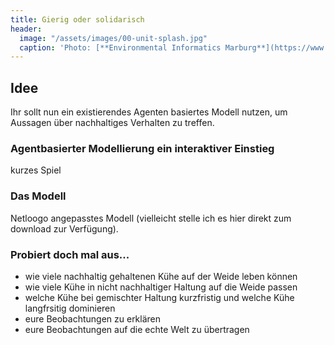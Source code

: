 ```yaml
---
title: Gierig oder solidarisch
header:
  image: "/assets/images/00-unit-splash.jpg"
  caption: 'Photo: [**Environmental Informatics Marburg**](https://www.flickr.com/environmentalinformatics-marburg/)'
---
```

## Idee
Ihr sollt nun ein existierendes Agenten basiertes Modell nutzen, um Aussagen über nachhaltiges Verhalten zu treffen. 

### Agentbasierter Modellierung ein interaktiver Einstieg
kurzes Spiel

### Das Modell
Netloogo
angepasstes Modell (vielleicht stelle ich es hier direkt zum download zur Verfügung).

### Probiert doch mal aus...
* wie viele nachhaltig gehaltenen Kühe auf der Weide leben können
* wie viele Kühe in nicht nachhaltiger Haltung auf die Weide passen
* welche Kühe bei gemischter Haltung kurzfristig und welche Kühe langfrsitig dominieren
* eure Beobachtungen zu erklären
* eure Beobachtungen auf die echte Welt zu übertragen


<!--more-->
